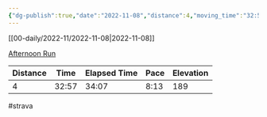 ```yaml
---
{"dg-publish":true,"date":"2022-11-08","distance":4,"moving_time":"32:57","elapsed_time":"34:07","pace":"8:13","total_elevation_gain":189,"url":"https://www.strava.com/activities/8089948219","permalink":"/01-personal/strava/2022-11-08-afternoon-run/","dgPassFrontmatter":true}
---
```



[[00-daily/2022-11/2022-11-08\|2022-11-08]]

[Afternoon Run](https://www.strava.com/activities/8089948219)

| Distance | Time  | Elapsed Time | Pace | Elevation |
| -------- | ----- | ------------ | ---- | --------- |
| 4        | 32:57 | 34:07        | 8:13 | 189       |




#strava
